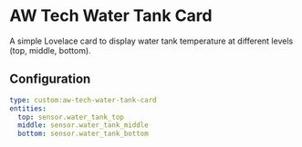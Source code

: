 # AW Tech Water Tank Card

A simple Lovelace card to display water tank temperature at different levels (top, middle, bottom).

## Configuration

```yaml
type: custom:aw-tech-water-tank-card
entities:
  top: sensor.water_tank_top
  middle: sensor.water_tank_middle
  bottom: sensor.water_tank_bottom
```
